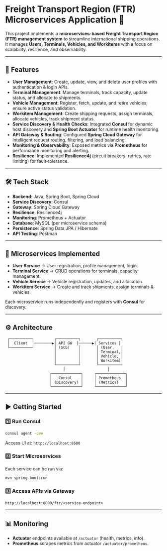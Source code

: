 # Freight Transport Region (FTR) Microservices Application 🚢

This project implements a **microservices-based Freight Transport Region (FTR) management system** to streamline international shipping operations.  
It manages **Users, Terminals, Vehicles, and Workitems** with a focus on scalability, resilience, and observability.

---

## 🚀 Features
- **User Management**: Create, update, view, and delete user profiles with authentication & login APIs.  
- **Terminal Management**: Manage terminals, track capacity, update status, and allocate to shipments.  
- **Vehicle Management**: Register, fetch, update, and retire vehicles; ensure active status validation.  
- **Workitem Management**: Create shipping requests, assign terminals, allocate vehicles, track shipment status.  
- **Service Discovery & Health Checks**: Integrated **Consul** for dynamic host discovery and **Spring Boot Actuator** for runtime health monitoring.  
- **API Gateway & Routing**: Configured **Spring Cloud Gateway** for intelligent request routing, filtering, and load balancing.  
- **Monitoring & Observability**: Exposed metrics via **Prometheus** for performance monitoring and alerting.  
- **Resilience**: Implemented **Resilience4j** (circuit breakers, retries, rate limiting) for fault-tolerance.  

---

## 🛠️ Tech Stack
- **Backend**: Java, Spring Boot, Spring Cloud  
- **Service Discovery**: Consul  
- **Gateway**: Spring Cloud Gateway  
- **Resilience**: Resilience4j  
- **Monitoring**: Prometheus + Actuator  
- **Database**: MySQL (per microservice schema)  
- **Persistence**: Spring Data JPA / Hibernate  
- **API Testing**: Postman  

---

## 📂 Microservices Implemented
- **User Service** → User registration, profile management, login.  
- **Terminal Service** → CRUD operations for terminals, capacity management.  
- **Vehicle Service** → Vehicle registration, updates, and allocation.  
- **Workitem Service** → Create and track shipments, assign terminals & vehicles.  

Each microservice runs independently and registers with **Consul** for discovery.  

---

## ⚙️ Architecture
```
 ┌──────────┐         ┌──────────┐       ┌──────────┐
 │  Client  │────────▶│ API GW  │──────▶│ Services │
 └──────────┘         │ (SCG)    │       │ (User,   │
                      │          │       │ Terminal,│
                      │          │       │ Vehicle, │
                      │          │       │ Workitem)│
                      └──────────┘       └──────────┘
                          │                   │
                    ┌─────────────┐     ┌─────────────┐
                    │   Consul    │     │ Prometheus  │
                    │ (Discovery) │     │ (Metrics)   │
                    └─────────────┘     └─────────────┘
```

---

## ▶️ Getting Started


### 1️⃣ Run Consul
```bash
consul agent -dev
```
Access UI at: `http://localhost:8500`

### 2️⃣ Start Microservices
Each service can be run via:
```bash
mvn spring-boot:run
```

### 3️⃣ Access APIs via Gateway
```http
http://localhost:8080/ftr/<service-endpoint>
```

---

## 📊 Monitoring
- **Actuator** endpoints available at `/actuator` (health, metrics, info).  
- **Prometheus** scrapes metrics from actuator `/actuator/prometheus`.  
